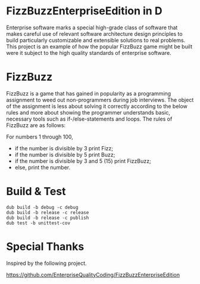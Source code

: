 # FizzBuzzEnterpriseEdition in D

Enterprise software marks a special high-grade class of software that makes careful use of relevant software architecture design principles to build particularly customizable and extensible solutions to real problems. This project is an example of how the popular FizzBuzz game might be built were it subject to the high quality standards of enterprise software.

# FizzBuzz

FizzBuzz is a game that has gained in popularity as a programming assignment to weed out non-programmers during job interviews. The object of the assignment is less about solving it correctly according to the below rules and more about showing the programmer understands basic, necessary tools such as if-/else-statements and loops. The rules of FizzBuzz are as follows:

For numbers 1 through 100,

- if the number is divisible by 3 print Fizz;
- if the number is divisible by 5 print Buzz;
- if the number is divisible by 3 and 5 (15) print FizzBuzz;
- else, print the number.

# Build & Test

```
dub build -b debug -c debug
dub build -b release -c release
dub build -b release -c publish
dub test -b unittest-cov
```

# Special Thanks

Inspired by the following project.

https://github.com/EnterpriseQualityCoding/FizzBuzzEnterpriseEdition